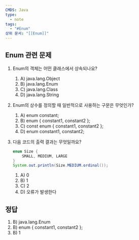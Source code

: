 ```yaml
---
CMDS: Java
type:
  - note
tags:
  - "#Enum"
상위 문서: "[[Enum]]"
---
```


## Enum 관련 문제

1. Enum의 객체는 어떤 클래스에서 상속되나요?
	1. A) java.lang.Object
	2. B) java.lang.Enum
	3. C) java.lang.Class
	4. D) java.lang.String

2. Enum의 상수를 정의할 때 일반적으로 사용하는 구문은 무엇인가?
	1. A) enum constant;
	2. B) enum { constant1, constant2 };
	3. C) const enum { constant1, constant2 };
	4. D) enum constant1, constant2;

3. 다음 코드의 출력 결과는 무엇일까요?
   ```java
   enum Size {
       SMALL, MEDIUM, LARGE
   }
   System.out.println(Size.MEDIUM.ordinal());
   ```
	1. A) 0
	2. B) 1
	3. C) 2
	4. D) 오류가 발생한다

## 정답
1. B) java.lang.Enum  
2. B) enum { constant1, constant2 };  
3. B) 1  
